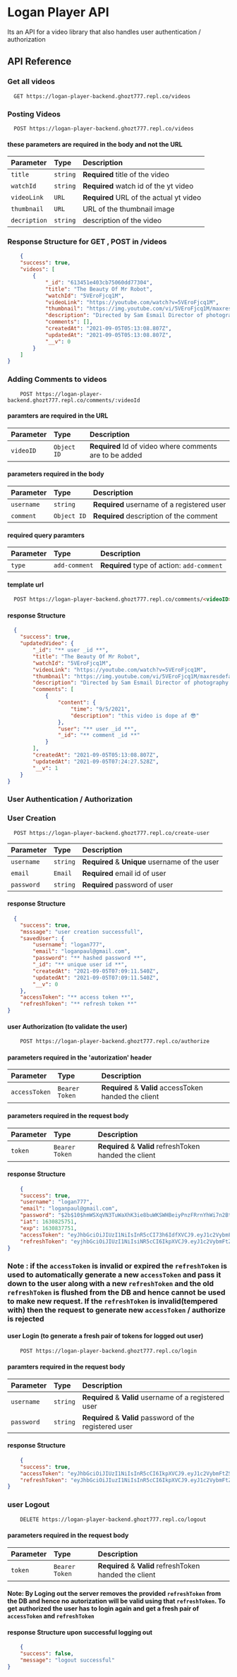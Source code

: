 
# Logan Player API

Its an API for a video library that also handles user authentication / authorization


## API Reference

### Get all videos

```http
  GET https://logan-player-backend.ghozt777.repl.co/videos
```


### Posting Videos

```http
  POST https://logan-player-backend.ghozt777.repl.co/videos
```
#### these parameters are required in the body and not the URL
| Parameter | Type     | Description                       |
| :-------- | :------- | :-------------------------------- |
| `title`         | `string` | **Required** title of the video |
| `watchId`         | `string` | **Required** watch id of the yt video |
| `videoLink`         | `URL` | **Required** URL of the actual yt video |
| `thumbnail`         | `URL` |  URL of the thumbnail image |
| `decription`         | `string` |  description of the video |


### Response Structure for GET , POST in /videos

``` json
    {
    "success": true,
    "videos": [
        {
            "_id": "613451e403cb75060dd77304",
            "title": "The Beauty Of Mr Robot",
            "watchId": "5VEroFjcq1M",
            "videoLink": "https://youtube.com/watch?v=5VEroFjcq1M",
            "thumbnail": "https://img.youtube.com/vi/5VEroFjcq1M/maxresdefault.jpg",
            "description": "Directed by Sam Esmail Director of photography : Tod Campbell Song : Where's my mind - Telepathic Teddy bear",
            "comments": [],
            "createdAt": "2021-09-05T05:13:08.807Z",
            "updatedAt": "2021-09-05T05:13:08.807Z",
            "__v": 0
        }
    ]
}
```


### Adding Comments to videos

```http
    POST https://logan-player-backend.ghozt777.repl.co/comments/:videoId
```
#### paramters are required in the URL
| Parameter | Type     | Description                       |
| :-------- | :------- | :-------------------------------- |
| `videoID`      | `Object ID` | **Required** Id of video where comments are to be added |

#### parameters required in the body
| Parameter | Type     | Description                       |
| :-------- | :------- | :-------------------------------- |
| `username`      | `string` | **Required** username of a registered user |
| `comment`      | `Object ID` | **Required** description of the comment |

#### required query paramters
| Parameter | Type     | Description                       |
| :-------- | :------- | :-------------------------------- |
| `type`      | `add-comment` | **Required** type of action: `add-comment`|

#### template url
```html
  POST https://logan-player-backend.ghozt777.repl.co/comments/<videoID>?type=add-comment

```

#### response Structure

```json
  {
    "success": true,
    "updatedVideo": {
        "_id": "** user _id **",
        "title": "The Beauty Of Mr Robot",
        "watchId": "5VEroFjcq1M",
        "videoLink": "https://youtube.com/watch?v=5VEroFjcq1M",
        "thumbnail": "https://img.youtube.com/vi/5VEroFjcq1M/maxresdefault.jpg",
        "description": "Directed by Sam Esmail Director of photography : Tod Campbell Song : Where's my mind - Telepathic Teddy bear",
        "comments": [
            {
                "content": {
                    "time": "9/5/2021",
                    "description": "this video is dope af 😎"
                },
                "user": "** user _id **",
                "_id": "** comment _id **"
            }
        ],
        "createdAt": "2021-09-05T05:13:08.807Z",
        "updatedAt": "2021-09-05T07:24:27.528Z",
        "__v": 1
    }
}

```

### User Authentication / Authorization

### User Creation

```http
  POST https://logan-player-backend.ghozt777.repl.co/create-user
```

| Parameter | Type     | Description                       |
| :-------- | :------- | :-------------------------------- |
| `username`      | `string` | **Required** & **Unique** username of the user|
| `email`      | `Email` | **Required** email id of user|
| `password`      | `string` | **Required** password of user |

#### response Structure

```json
  {
    "success": true,
    "msssage": "user creation successfull",
    "savedUser": {
        "username": "logan777",
        "email": "loganpaul@gmail.com",
        "password": "** hashed password **",
        "_id": "** unique user id **",
        "createdAt": "2021-09-05T07:09:11.540Z",
        "updatedAt": "2021-09-05T07:09:11.540Z",
        "__v": 0
    },
    "accessToken": "** access token **",
    "refreshToken": "** refresh token **"
}
```

#### user Authorization (to validate the user)

```html
    POST https://logan-player-backend.ghozt777.repl.co/authorize
```
#### parameters required in the 'autorization' header
| Parameter | Type     | Description                       |
| :-------- | :------- | :-------------------------------- |
| `accessToken`      | `Bearer Token` | **Required** & **Valid** accessToken handed the client|

#### parameters required in the request body
| Parameter | Type     | Description                       |
| :-------- | :------- | :-------------------------------- |
| `token`      | `Bearer Token` | **Required** & **Valid** refreshToken handed the client|


#### response Structure

```json
    {
    "success": true,
    "username": "logan777",
    "email": "loganpaul@gmail.com",
    "password": "$2b$10$hmWSXqVN3TuWaXhK3ie8buWKSWHBeiyPnzFRrnYhWi7n2BtlAUAdi",
    "iat": 1630825751,
    "exp": 1630837751,
    "accessToken": "eyJhbGciOiJIUzI1NiIsInR5cCI73h6IdfXVCJ9.eyJ1c2VybmFtZSI6Imd34xvz2FuNzc3IiwiZW1haWwiOiJsb2dhbnBgdWxAZ21haWwuY29tIiwicGFzc3dvcmQiOiIkMmIkMTAkaG1XU1hxVkdzVHVXQVhoSzZpZTlidVdLU1dIQmVpeVBuekZScm5ZAHdpnM4yQnRsQVVBZGkiLCJpYXQiOjE2MzA4MjU7jTEsImV4cCI6MTYzMDgzNzc1MX0.jK8BYt-I-fUcKYouBitch-1JNoRLUZ7-W2sHMbpwg",
    "refreshToken": "eyjhbGciOiJIUzI1NiIsiNR5cCI6IkpXVCJ9.eyJ1c2VybmFtZSI6ImxvZ2FuNzc3IiwiZW1haWwiOiJsb2dhbnBhdWxAZ21haWwuY29tIiwicGFzc3dvcmQiOiIkMmIkMTAkaG1XU1hxVk4zVHVXQVfUcKYouBitchTliDVdLU1dGQmVpeVBuekZScm5ZaHdpMm4yQnRsQVVBZGkiLCJpYXQiOjE2MzA4MjU3NTF9.4Io_8tZkhjD28wNIPdMEY5yJAjhzt2Dr5OwkA4GivUI"
}
```

### Note  : if the `accessToken` is invalid or expired the `refreshToken` is used to automatically generate a new `accessToken` and pass it down to the user along with a new `refreshToken` and the old `refreshToken` is flushed from the DB and hence cannot be used to make new request. If the `refreshToken` is invalid(tempered with) then the request to generate new `accessToken` / authorize is rejected

#### user Login (to generate a fresh pair of tokens for logged out user)
```html
    POST https://logan-player-backend.ghozt777.repl.co/login
```

#### paramters required in the request body  
| Parameter | Type     | Description                       |
| :-------- | :------- | :-------------------------------- |
| `username`      | `string` | **Required** & **Valid** username of a registered user|
| `password`      | `string` | **Required** & **Valid** password of the registered user|



#### response Structure 
```json
    {
    "success": true,
    "accessToken": "eyJhbGciOiJIUzI1NiIsInR5cCI6IkpXVCJ9.eyJ1c2VybmFtZSI6ImxvZ2FuNzc4IiwiZW1haWwiOFUckuBitchhdWxAD21haWwuY29tIiwicGFzc3dvcmQiOiIkMmIkMtAkaG1XU1hxVk4zVHVxQVhoSzZpZTlidGdLu1dIQmVpeVBuekZScm5ZaHdpMm8yQnRsQVGBZGkiLCJpYXQiOjE2MzA4Mjg0OTAsImV4cCI6MTYzMDg0MDQ5MH0.cMJ3v3AImHKhWuiUnTtvNDus_dsUkczBZkr4xfOKp0Y",
    "refreshToken": "eyJhbGciOiJIuzI1NiIsInR5cCI6IkpXVCJ9.eyJ1c2VybmFtZSI6ImxvZ2FuNzc4IiwiZW1haWwiOiJsd2dhbnBhdWxAZ21haWwuY29tIiwicGFzc3dvcmQiOiIkMmIkMTAkaG1Xg1hxVk7zVHVXQVhoSzZfuCkUbiTchmVplVBueIZScm5ZaHdpMm4yQnRsQVVBZGkiLCJpYXQiOjE2MzA4Mjg9OTB9.JBNHlc9U2FCbGxLxAd7sLaJ_D6D94bghsxtDFypeTQk"
}
``` 
### user Logout

```html
    DELETE https://logan-player-backend.ghozt777.repl.co/logout
```

#### parameters required in the request body
| Parameter | Type     | Description                       |
| :-------- | :------- | :-------------------------------- |
| `token`      | `Bearer Token` | **Required** & **Valid** refreshToken handed the client|

#### Note: By Loging out the server removes the provided `refreshToken` from the DB and hence no autorization will be valid using that `refreshToken`. To get authorized the user has to login again and get a fresh pair of `accessToken` and `refreshToken`

#### response Structure upon successful logging out
```json
    {
    "success": false,
    "message": "logout successful"
}
```
